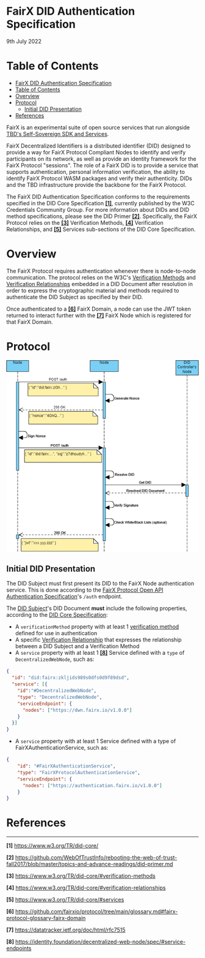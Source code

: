 FairX DID Authentication Specification
=================
9th July 2022

# Table of Contents
- [FairX DID Authentication Specification](#fairx-did-authentication-specification)
- [Table of Contents](#table-of-contents)
- [Overview <a name="fairx-did-authentication-overview"></a>](#overview-)
- [Protocol](#protocol)
  - [Initial DID Presentation](#initial-did-presentation)
- [References <a name="fairx-did-authentication-references"></a>](#references-)

FairX is an experimental suite of open source services that run alongside [TBD's Self-Sovereign SDK and Services](https://github.com/TBD54566975). 

FairX Decentralized Identifiers is a distributed identifier (DID) designed to provide a way for FairX Protocol Compliant Nodes to identify and verify participants on its network, as well as provide an identity framework for the FairX Protocol "sessions". The role of a FairX DID is to provide a service that supports authentication, personal information verification, the ability to identify FairX Protocol WASM packages and verify their authenticity.  DIDs and the TBD infrastructure provide the backbone for the FairX Protocol.  

The FairX DID Authentication Specification conforms to the requirements specified in the DID Core Specification [**[1]**](https://www.w3.org/TR/did-core/), currently published by the W3C Credentials Community Group. For more information about DIDs and DID method specifications, please see the DID Primer [**[2]**](https://github.com/WebOfTrustInfo/rebooting-the-web-of-trust-fall2017/blob/master/topics-and-advance-readings/did-primer.md).  Specifically, the FairX Protocol relies on the [**[3]**](https://www.w3.org/TR/did-core/#verification-methods) Verification Methods, [**[4]**](https://www.w3.org/TR/did-core/#verification-relationships) Verification Relationships, and [**[5]**](https://www.w3.org/TR/did-core/#services) Services sub-sections of the DID Core Specification.


# Overview <a name="fairx-did-authentication-overview"></a>

The FairX Protocol requires authentication whenever there is node-to-node communication.  The protocol relies on the W3C's [Verification Methods](https://www.w3.org/TR/did-core/#verification-methods) and [Verification Relationships](https://www.w3.org/TR/did-core/#verification-relationships) embedded in a DID Document after resolution in order to express the cryptographic material and methods required to authenticate the DID Subject as specified by their DID.

Once authenticated to a [**[6]**](https://github.com/fairxio/protocol/tree/main/glossary.md#fairx-protocol-glossary-fairx-domain) FairX Domain, a node can use the JWT token returned to interact further with the [**[7]**](https://github.com/fairxio/protocol/tree/main/glossary.md#fairx-protocol-glossary-fairx-node) FairX Node which is registered for that FairX Domain.

# Protocol

![FairX Protocol - Authentication](https://github.com/fairxio/protocol/raw/main/authentication/fairx-protocol-authentication.png "FairX Protocol - Authentication")

## Initial DID Presentation

The DID Subject must first present its DID to the FairX Node authentication service.  This is done according to the [FairX Protocol Open API Authentication Specification]()'s `/auth` endpoint.

The [DID Subject](https://www.w3.org/TR/did-core/#dfn-did-subjects)'s DID Document **must** include the following properties, according to the [DID Core Specification](https://www.w3.org/TR/did-core/):

- A `verificationMethod` property with at least 1 [verification method](https://www.w3.org/TR/did-core/#dfn-verification-method) defined for use in authentication
- A specific [Verification Relationship](https://www.w3.org/TR/did-core/#dfn-verification-relationship) that expresses the relationship between a DID Subject and a Verification Method
- A `service` property with at least 1 [**[8]**](https://identity.foundation/decentralized-web-node/spec/#service-endpoints) Service defined with a `type` of `DecentralizedWebNode`, such as:

```json
{
  "id": "did:fairx:zkljids989s0dfs0d9f89dsd",
  "service": [{
    "id":"#DecentralizedWebNode",
    "type": "DecentralizedWebNode",
    "serviceEndpoint": {
      "nodes": ["https://dwn.fairx.io/v1.0.0"]
    }
  }]
}
```
- A `service` property with at least 1 Service defined with a type of FairXAuthenticationService, such as:

```json
{
    "id": "#FairXAuthenticationService",
    "type": "FairXProtocolAuthenticationService",
    "serviceEndpoint": {
      "nodes": ["https://authentication.fairx.io/v1.0.0"]
    }
}
```

# References <a name="fairx-did-authentication-references"></a>

----------

**[1]** https://www.w3.org/TR/did-core/

**[2]** https://github.com/WebOfTrustInfo/rebooting-the-web-of-trust-fall2017/blob/master/topics-and-advance-readings/did-primer.md

**[3]** https://www.w3.org/TR/did-core/#verification-methods

**[4]** https://www.w3.org/TR/did-core/#verification-relationships

**[5]** https://www.w3.org/TR/did-core/#services

**[6]** https://github.com/fairxio/protocol/tree/main/glossary.md#fairx-protocol-glossary-fairx-domain

**[7]** https://datatracker.ietf.org/doc/html/rfc7515

**[8]** https://identity.foundation/decentralized-web-node/spec/#service-endpoints